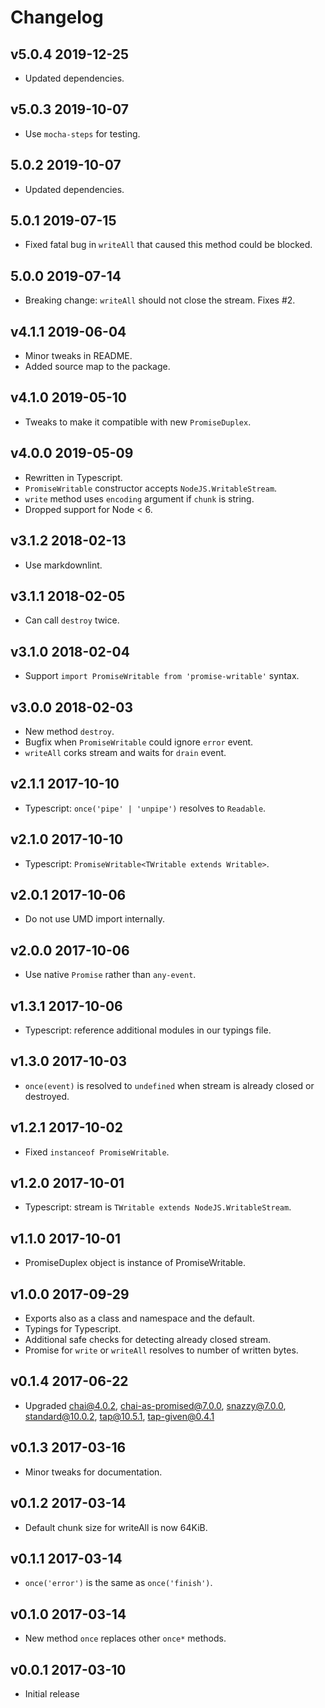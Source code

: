 # Changelog

## v5.0.4 2019-12-25

- Updated dependencies.

## v5.0.3 2019-10-07

- Use `mocha-steps` for testing.

## 5.0.2 2019-10-07

- Updated dependencies.

## 5.0.1 2019-07-15

- Fixed fatal bug in `writeAll` that caused this method could be blocked.

## 5.0.0 2019-07-14

- Breaking change: `writeAll` should not close the stream. Fixes #2.

## v4.1.1 2019-06-04

- Minor tweaks in README.
- Added source map to the package.

## v4.1.0 2019-05-10

- Tweaks to make it compatible with new `PromiseDuplex`.

## v4.0.0 2019-05-09

- Rewritten in Typescript.
- `PromiseWritable` constructor accepts `NodeJS.WritableStream`.
- `write` method uses `encoding` argument if `chunk` is string.
- Dropped support for Node < 6.

## v3.1.2 2018-02-13

- Use markdownlint.

## v3.1.1 2018-02-05

- Can call `destroy` twice.

## v3.1.0 2018-02-04

- Support `import PromiseWritable from 'promise-writable'` syntax.

## v3.0.0 2018-02-03

- New method `destroy`.
- Bugfix when `PromiseWritable` could ignore `error` event.
- `writeAll` corks stream and waits for `drain` event.

## v2.1.1 2017-10-10

- Typescript: `once('pipe' | 'unpipe')` resolves to `Readable`.

## v2.1.0 2017-10-10

- Typescript: `PromiseWritable<TWritable extends Writable>`.

## v2.0.1 2017-10-06

- Do not use UMD import internally.

## v2.0.0 2017-10-06

- Use native `Promise` rather than `any-event`.

## v1.3.1 2017-10-06

- Typescript: reference additional modules in our typings file.

## v1.3.0 2017-10-03

- `once(event)` is resolved to `undefined` when stream is already closed or
  destroyed.

## v1.2.1 2017-10-02

- Fixed `instanceof PromiseWritable`.

## v1.2.0 2017-10-01

- Typescript: stream is `TWritable extends NodeJS.WritableStream`.

## v1.1.0 2017-10-01

- PromiseDuplex object is instance of PromiseWritable.

## v1.0.0 2017-09-29

- Exports also as a class and namespace and the default.
- Typings for Typescript.
- Additional safe checks for detecting already closed stream.
- Promise for `write` or `writeAll` resolves to number of written bytes.

## v0.1.4 2017-06-22

- Upgraded chai@4.0.2, chai-as-promised@7.0.0, snazzy@7.0.0,
  standard@10.0.2, tap@10.5.1, tap-given@0.4.1

## v0.1.3 2017-03-16

- Minor tweaks for documentation.

## v0.1.2 2017-03-14

- Default chunk size for writeAll is now 64KiB.

## v0.1.1 2017-03-14

- `once('error')` is the same as `once('finish')`.

## v0.1.0 2017-03-14

- New method `once` replaces other `once*` methods.

## v0.0.1 2017-03-10

- Initial release
